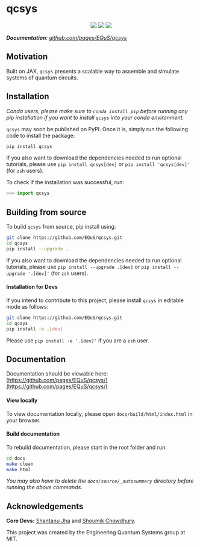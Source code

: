 # qcsys
<p align="center">
  <img src="https://img.shields.io/static/v1?style=for-the-badge&label=code-status&message=Good&color=orange"/>
  <img src="https://img.shields.io/static/v1?style=for-the-badge&label=initial-commit&message=Shantanu&color=inactive"/>
    <img src="https://img.shields.io/static/v1?style=for-the-badge&label=maintainer&message=EQuS&color=inactive"/>
</p>

***Documentation**: [github.com/pages/EQuS/qcsys](https://github.com/pages/EQuS/qcsys/)*
## Motivation

Built on JAX,  `qcsys` presents a scalable way to assemble and simulate systems of quantum circuits. 

## Installation

*Conda users, please make sure to `conda install pip` before running any pip installation if you want to install `qcsys` into your conda environment.*

`qcsys` may soon be published on PyPI. Once it is, simply run the following code to install the package:

```bash
pip install qcsys
```
If you also want to download the dependencies needed to run optional tutorials, please use `pip install qcsys[dev]` or `pip install 'qcsys[dev]'` (for `zsh` users).


To check if the installation was successful, run:

```python
>>> import qcsys
```

## Building from source

To build `qcsys` from source, pip install using:

```bash
git clone https://github.com/EQuS/qcsys.git
cd qcsys
pip install --upgrade .
```

If you also want to download the dependencies needed to run optional tutorials, please use `pip install --upgrade .[dev]` or `pip install --upgrade '.[dev]'` (for `zsh` users).

#### Installation for Devs

If you intend to contribute to this project, please install `qcsys` in editable mode as follows:
```bash
git clone https://github.com/EQuS/qcsys.git
cd qcsys
pip install -e .[dev]
```

Please use `pip install -e '.[dev]'` if you are a `zsh` user.

## Documentation

Documentation should be viewable here: [https://github.com/pages/EQuS/qcsys/](https://github.com/pages/EQuS/qcsys/) 

#### View locally


To view documentation locally, please open `docs/build/html/index.html` in your browser.


#### Build documentation 

To rebuild documentation, please start in the root folder and run:

```sh
cd docs
make clean
make html
```

*You may also have to delete the `docs/source/_autosummary` directory before running the above commands.*

## Acknowledgements

**Core Devs:** [Shantanu Jha](https://github.com/Phionx) and [Shoumik Chowdhury](https://github.com/shoumikdc).


This project was created by the Engineering Quantum Systems group at MIT.

